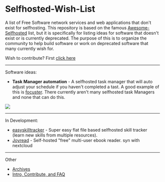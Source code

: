 # Selfhosted-Wish-List

A list of Free Software network services and web applications that don't exist for selfhosting. This repository is based on the famous [Awesome-Selfhosted](https://github.com/Kickball/awesome-selfhosted/blob/master/README.md) list, but it is specifically for listing ideas for software that doesn't exist or is currently deprecated. The purpose of this is to organize the community to help build software or work on deprecated software that many currently wish for.

Wish to contribute? First [click here](/Contribute.md)

--------------------
Software ideas:
<!-- BEGIN SOFTWARE LIST -->

- **Task Manager automation** - A selfhosted task manager that will auto adjust your schedule if you haven't completed a tast. A good example of this is [focuster](https://www.focuster.com). There currently aren't many selfhosted task Managers and none that can do this.

[![](https://api.gh-polls.com/poll/01DBGVNBF68M4HB4BFJB6HNNVN/Want)](https://api.gh-polls.com/poll/01DBGVNBF68M4HB4BFJB6HNNVN/Want/vote)

--------------------
In Development:
- [easyskilltracker](https://github.com/spech66/easyskilltracker) - Super easy flat file based selfhosted skill tracker (learn new skills from multiple resources).
- [Joyread](https://github.com/joyread/server) - Self-hosted "free" multi-user ebook reader. syn with nextcloud
--------------------
Other
- [Archives](/Archives.md)
- [Intro, Contribute, and FAQ](/Contribute.md)
